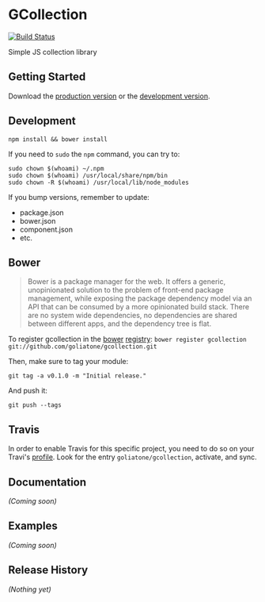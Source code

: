# GCollection

[![Build Status](https://secure.travis-ci.org/goliatone/gcollection.png)](http://travis-ci.org/goliatone/gcollection)

Simple JS collection library

## Getting Started
Download the [production version][min] or the [development version][max].

[min]: https://raw.github.com/goliatone/gcollection/master/dist/gcollection.min.js
[max]: https://raw.github.com/goliatone/gcollection/master/dist/gcollection.js

## Development
`npm install && bower install`

If you need to `sudo` the `npm` command, you can try to:

```terminal
sudo chown $(whoami) ~/.npm
sudo chown $(whoami) /usr/local/share/npm/bin
sudo chown -R $(whoami) /usr/local/lib/node_modules
```


If you bump versions, remember to update:
- package.json
- bower.json
- component.json
- etc.


## Bower
>Bower is a package manager for the web. It offers a generic, unopinionated solution to the problem of front-end package management, while exposing the package dependency model via an API that can be consumed by a more opinionated build stack. There are no system wide dependencies, no dependencies are shared between different apps, and the dependency tree is flat.

To register gcollection in the [bower](http://bower.io/) [registry](http://sindresorhus.com/bower-components/):
`bower register gcollection git://github.com/goliatone/gcollection.git`

Then, make sure to tag your module:

`git tag -a v0.1.0 -m "Initial release."`

And push it:

`git push --tags`


## Travis
In order to enable Travis for this specific project, you need to do so on your Travi's [profile](https://travis-ci.org/profile). Look for the entry `goliatone/gcollection`, activate, and sync.


## Documentation
_(Coming soon)_

## Examples
_(Coming soon)_

## Release History
_(Nothing yet)_
